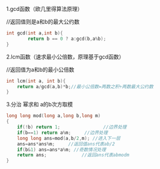 1.gcd函数（欧几里得算法原理）

//返回值则是a和b的最大公约数

```c++
int gcd(int a,int b){
		return b == 0 ? a:gcd(b,a%b);
}
```

 2.lcm函数（速求最小公倍数，原理基于gcd函数）

//返回值为a和b的最小公倍数

```c++
int lcm(int a, int b){
	return a/gcd(a,b)*b;//最小公倍数=两数之积÷两数最大公约数    
}
```

3.分治 幂求和 a的b次方取模

```c++
long long mod(long a,long b,long m)
{   
    if(!b) return 1;                //边界处理
    if(b==1) return a%m;     //边界处理
    long long ans=mod(a,b/2,m); //进入下一层
    ans=ans*ans%m;     //返回值ans代表ab/2
    if(b&1) ans=ans*a%m; //奇数情况处理
    return ans;             //返回ans代表abmodm
}
```

